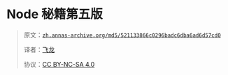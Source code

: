 # Node 秘籍第五版

> 原文：[`zh.annas-archive.org/md5/521133866c0296badc6dba6ad6d57cd0`](https://zh.annas-archive.org/md5/521133866c0296badc6dba6ad6d57cd0)
> 
> 译者：[飞龙](https://github.com/wizardforcel)
> 
> 协议：[CC BY-NC-SA 4.0](http://creativecommons.org/licenses/by-nc-sa/4.0/)